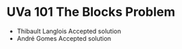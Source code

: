 # UVa 101 The Blocks Problem

- Thibault Langlois
Accepted solution
- André Gomes
Accepted solution
